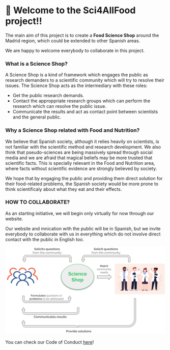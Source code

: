 # 🎉 Welcome to the Sci4AllFood project!!

The main aim of this project is to create a **Food Science Shop** around the Madrid region, which could be extended to other Spanish areas.

We are happy to welcome everybody to collaborate in this project.

### What is a Science Shop?
A Science Shop is a kind of framework which engages the public as research demanders to a scientific community which will try to resolve their issues.
The Science Shop acts as the intermediary with these roles:
- Get the public research demands.
- Contact the approppriate research groups which can perform the research which can resolve the public issue.
- Communicate the results and act as contact point between scientists and the general public.

### Why a Science Shop related with Food and Nutrition?
We believe that Spanish society, although it relies heavily on scientists, is not familiar with the scientific method and research development.
We also think that pseudo-sciences are being massively spread through social media and we are afraid that magical beliefs may be more trusted that scientific facts. This is specially relevant in the Food and Nutrition area, where facts without scientific evidence are strongly believed by society.

We hope that by engaging the public and providing them direct solution for their food-related problems, the Spanish society would be more prone to think scientificaly about what they eat and their effects.

### HOW TO COLLABORATE?
As an starting initiative, we will begin only virtually for now through our website.

Our website and mnication with the public will be in Spanish, but we invite everybody to collaborate with us in everything which do not involve direct contact with the public in English too.

![Alt text](images/FoodSciShop_scheme.png)

You can check our Code of Conduct [here](CODE_OF_CONDUCT.md)!
